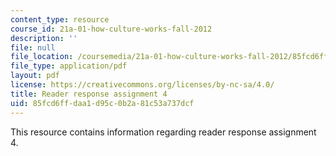 ```yaml
---
content_type: resource
course_id: 21a-01-how-culture-works-fall-2012
description: ''
file: null
file_location: /coursemedia/21a-01-how-culture-works-fall-2012/85fcd6ffdaa1d95c0b2a81c53a737dcf_MIT21A_01F12_assignment_4.pdf
file_type: application/pdf
layout: pdf
license: https://creativecommons.org/licenses/by-nc-sa/4.0/
title: Reader response assignment 4
uid: 85fcd6ff-daa1-d95c-0b2a-81c53a737dcf
---
```

This resource contains information regarding reader response assignment 4.